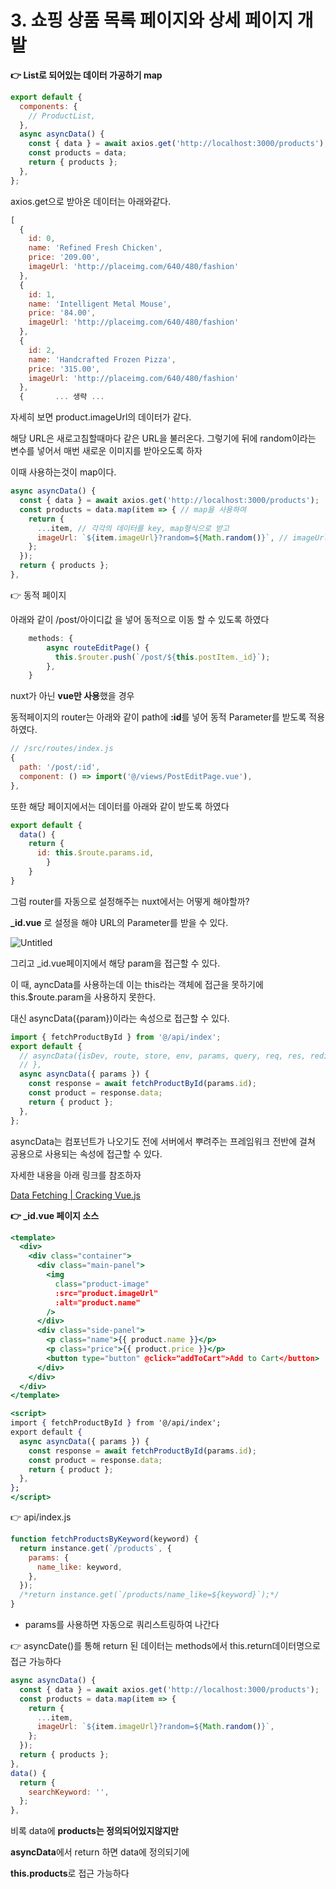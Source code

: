 # 3. 쇼핑 상품 목록 페이지와 상세 페이지 개발

**👉 List로 되어있는 데이터 가공하기 map**

```jsx
export default {
  components: {
    // ProductList,
  },
  async asyncData() {
    const { data } = await axios.get('http://localhost:3000/products');
    const products = data;
    return { products };
  },
};
```

axios.get으로 받아온 데이터는 아래와같다.

```jsx
[
  {
    id: 0,
    name: 'Refined Fresh Chicken',
    price: '209.00',
    imageUrl: 'http://placeimg.com/640/480/fashion'
  },
  {
    id: 1,
    name: 'Intelligent Metal Mouse',
    price: '84.00',
    imageUrl: 'http://placeimg.com/640/480/fashion'
  },
  {
    id: 2,
    name: 'Handcrafted Frozen Pizza',
    price: '315.00',
    imageUrl: 'http://placeimg.com/640/480/fashion'
  },
  {       ... 생략 ...
```

자세히 보면 product.imageUrl의 데이터가 같다.

해당 URL은 새로고침할때마다 같은 URL을 불러온다. 그렇기에 뒤에 random이라는 변수를 넣어서 매번 새로운 이미지를 받아오도록 하자

이때 사용하는것이 map이다.

```jsx
async asyncData() {
  const { data } = await axios.get('http://localhost:3000/products');
  const products = data.map(item => { // map을 사용하여
    return {
      ...item, // 각각의 데이터를 key, map형식으로 받고
      imageUrl: `${item.imageUrl}?random=${Math.random()}`, // imageUrl의 value를 가공한다.
    };
  });
  return { products };
},
```

👉 동적 페이지

아래와 같이  /post/아이디값 을 넣어 동적으로 이동 할 수 있도록 하였다

```jsx
	methods: {
		async routeEditPage() {
		  this.$router.push(`/post/${this.postItem._id}`);
		},
	}
```

nuxt가 아닌 **vue만 사용**했을 경우 

동적페이지의 router는 아래와 같이 path에 **:id**를 넣어 동적 Parameter를 받도록 적용하였다.

```jsx
// /src/routes/index.js
{
  path: '/post/:id',
  component: () => import('@/views/PostEditPage.vue'),
},
```

또한 해당 페이지에서는 데이터를 아래와 같이 받도록 하였다

```jsx
export default {
  data() {
    return {
      id: this.$route.params.id,
		}
	}
}
```

그럼 router를 자동으로 설정해주는 nuxt에서는 어떻게 해야할까?

**_id.vue** 로 설정을 해야 URL의 Parameter를 받을 수 있다.

![Untitled](https://s3-us-west-2.amazonaws.com/secure.notion-static.com/4873081e-2d62-4e8e-a7fb-e18ad4aeec6f/Untitled.png)

그리고 _id.vue페이지에서 해당 param을 접근할 수 있다.

이 때, ayncData를 사용하는데 이는 this라는 객체에 접근을 못하기에 this.$route.param을 사용하지 못한다. 

대신 asyncData({param})이라는 속성으로 접근할 수 있다.

```jsx
import { fetchProductById } from '@/api/index';
export default {
  // asyncData({isDev, route, store, env, params, query, req, res, redirect, error}) {
  // },
  async asyncData({ params }) {
    const response = await fetchProductById(params.id);
    const product = response.data;
    return { product };
  },
};
```

asyncData는 컴포넌트가 나오기도 전에 서버에서 뿌려주는 프레임워크 전반에 걸쳐 공용으로 사용되는 속성에 접근할 수 있다.

자세한 내용을 아래 링크를 참조하자

[Data Fetching | Cracking Vue.js](https://joshua1988.github.io/vue-camp/nuxt/data-fetching.html#asyncdata%E1%84%8B%E1%85%B4-%E1%84%91%E1%85%A1%E1%84%85%E1%85%A1%E1%84%86%E1%85%B5%E1%84%90%E1%85%A5)

**👉 _id.vue 페이지 소스**

```jsx
<template>
  <div>
    <div class="container">
      <div class="main-panel">
        <img
          class="product-image"
          :src="product.imageUrl"
          :alt="product.name"
        />
      </div>
      <div class="side-panel">
        <p class="name">{{ product.name }}</p>
        <p class="price">{{ product.price }}</p>
        <button type="button" @click="addToCart">Add to Cart</button>
      </div>
    </div>
  </div>
</template>

<script>
import { fetchProductById } from '@/api/index';
export default {
  async asyncData({ params }) {
    const response = await fetchProductById(params.id);
    const product = response.data;
    return { product };
  },
};
</script>
```

👉 api/index.js 

```jsx
function fetchProductsByKeyword(keyword) {
  return instance.get(`/products`, {
    params: {
      name_like: keyword,
    },
  });
  /*return instance.get(`/products/name_like=${keyword}`);*/
}
```

- params를 사용하면 자동으로 쿼리스트링하여 나간다

👉 asyncDate()를 통해 return 된 데이터는 methods에서 this.return데이터명으로 접근 가능하다

```jsx
async asyncData() {
  const { data } = await axios.get('http://localhost:3000/products');
  const products = data.map(item => {
    return {
      ...item,
      imageUrl: `${item.imageUrl}?random=${Math.random()}`,
    };
  });
  return { products };
},
data() {
  return {
    searchKeyword: '',
  };
},
```

비록 data에 **products는 정의되어있지않지만** 

**asyncData**에서 return 하면 data에 정의되기에 

**this.products**로 접근 가능하다
